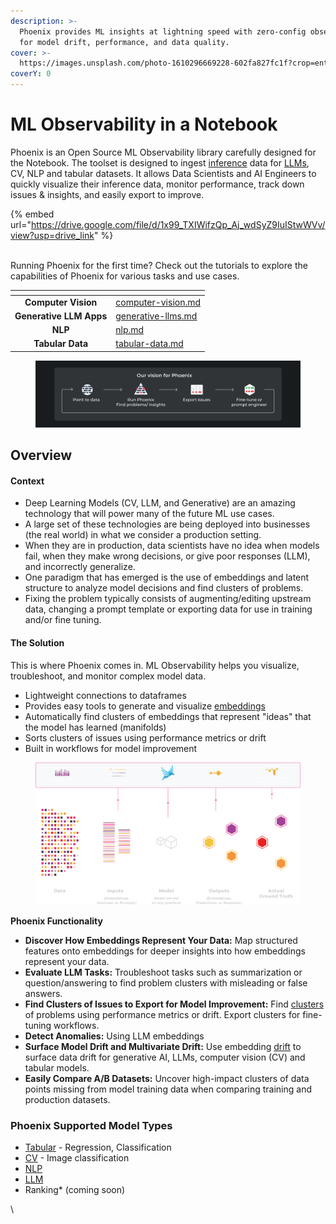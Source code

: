 ```yaml
---
description: >-
  Phoenix provides ML insights at lightning speed with zero-config observability
  for model drift, performance, and data quality.
cover: >-
  https://images.unsplash.com/photo-1610296669228-602fa827fc1f?crop=entropy&cs=tinysrgb&fm=jpg&ixid=MnwxOTcwMjR8MHwxfHNlYXJjaHw1fHxzcGFjZXxlbnwwfHx8fDE2NzkwOTMzODc&ixlib=rb-4.0.3&q=80
coverY: 0
---
```


# ML Observability in a Notebook

Phoenix is an Open Source ML Observability library carefully designed for the Notebook. The toolset is designed to ingest [inference](concepts/open-inference.md) data for [LLMs](concepts/llm-observability.md), CV, NLP and tabular datasets. It allows Data Scientists and AI Engineers to quickly visualize their inference data, monitor performance, track down issues & insights, and easily export to improve.&#x20;

{% embed url="https://drive.google.com/file/d/1x99_TXIWifzQp_Aj_wdSyZ9IuIStwWVv/view?usp=drive_link" %}

\
Running Phoenix for the first time? Check out the tutorials to explore the capabilities of Phoenix for various tasks and use cases.

<table data-card-size="large" data-view="cards"><thead><tr><th align="center"></th><th data-hidden data-card-target data-type="content-ref"></th></tr></thead><tbody><tr><td align="center"><strong>Computer Vision</strong></td><td><a href="tutorials/computer-vision.md">computer-vision.md</a></td></tr><tr><td align="center"><strong>Generative LLM Apps</strong></td><td><a href="tutorials/generative-llms.md">generative-llms.md</a></td></tr><tr><td align="center"><strong>NLP</strong></td><td><a href="tutorials/nlp.md">nlp.md</a></td></tr><tr><td align="center"><strong>Tabular Data</strong></td><td><a href="tutorials/tabular-data.md">tabular-data.md</a></td></tr></tbody></table>



<figure><img src=".gitbook/assets/Docs graphics-02.jpg" alt=""><figcaption></figcaption></figure>

## Overview

#### Context&#x20;

* Deep Learning Models (CV, LLM, and Generative) are an amazing technology that will power many of the future ML use cases. &#x20;
* A large set of these technologies are being deployed into businesses (the real world) in what we consider a production setting.
* When they are in production, data scientists have no idea when models fail, when they make wrong decisions, or give poor responses (LLM), and incorrectly generalize.&#x20;
* One paradigm that has emerged is the use of embeddings and latent structure to analyze model decisions and find clusters of problems.&#x20;
* Fixing the problem typically consists of augmenting/editing upstream data, changing a prompt template or exporting data for use in training and/or fine tuning.&#x20;

#### The Solution

This is where Phoenix comes in. ML Observability helps you visualize, troubleshoot, and monitor complex model data.

* Lightweight connections to dataframes&#x20;
* Provides easy tools to generate and visualize [embeddings](concepts/embeddings.md#whats-an-embedding)
* Automatically find clusters of embeddings that represent "ideas" that the model has learned (manifolds)&#x20;
* Sorts clusters of issues using performance metrics or drift
* Built in workflows for model improvement&#x20;

<figure><img src=".gitbook/assets/Phoenix pipeline diagram - dark.png" alt=""><figcaption></figcaption></figure>

**Phoenix Functionality**&#x20;

* **Discover How Embeddings Represent Your Data:** Map structured features onto embeddings for deeper insights into how embeddings represent your data.&#x20;
* **Evaluate LLM Tasks:** Troubleshoot tasks such as summarization or question/answering to find problem clusters with misleading or false answers.&#x20;
* **Find Clusters of Issues to Export for Model Improvement:** Find [clusters](concepts/phoenix-basics/phoenix-basics.md#embedding-details) of problems using performance metrics or drift. Export clusters for fine-tuning workflows.&#x20;
* **Detect Anomalies:** Using LLM embeddings&#x20;
* **Surface Model Drift and Multivariate Drift:** Use embedding [drift](concepts/phoenix-basics/phoenix-basics.md#embedding-drift-over-time) to surface data drift for generative AI, LLMs, computer vision (CV) and tabular models.
* **Easily Compare A/B Datasets:** Uncover high-impact clusters of data points missing from model training data when comparing training and production datasets.&#x20;

### Phoenix Supported Model Types

* [Tabular](tutorials/tabular-data.md) - Regression, Classification&#x20;
* [CV](tutorials/computer-vision.md) - Image classification
* [NLP](tutorials/nlp.md)
* [LLM](tutorials/generative-llms.md)
* Ranking\* (coming soon)

\
